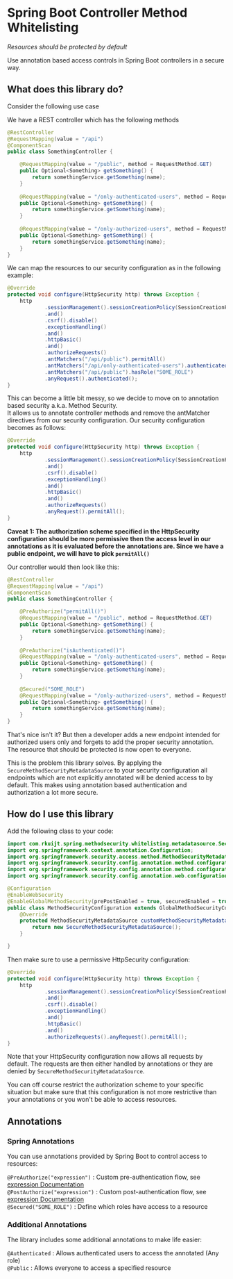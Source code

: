 # Spring Boot Controller Method Whitelisting
_Resources should be protected by default_

Use annotation based access controls in Spring Boot controllers in a secure way.

## What does this library do?
Consider the following use case

We have a REST controller which has the following methods
```java
@RestController
@RequestMapping(value = "/api")
@ComponentScan
public class SomethingController {

    @RequestMapping(value = "/public", method = RequestMethod.GET)
    public Optional<Something> getSomething() {
        return somethingService.getSomething(name);
    }
    
    @RequestMapping(value = "/only-authenticated-users", method = RequestMethod.GET)
    public Optional<Something> getSomething() {
        return somethingService.getSomething(name);
    }
    
    @RequestMapping(value = "/only-authorized-users", method = RequestMethod.GET)
    public Optional<Something> getSomething() {
        return somethingService.getSomething(name);
    }
}
```
We can map the resources to our security configuration as in the following example:

```java
@Override
protected void configure(HttpSecurity http) throws Exception {
    http
            .sessionManagement().sessionCreationPolicy(SessionCreationPolicy.STATELESS)
            .and()
            .csrf().disable()
            .exceptionHandling()
            .and()
            .httpBasic()
            .and()
            .authorizeRequests()
            .antMatchers("/api/public").permitAll()
            .antMatchers("/api/only-authenticated-users").authenticated()
            .antMatchers("/api/public").hasRole("SOME_ROLE")
            .anyRequest().authenticated();
}
```
This can become a little bit messy, so we decide to move on to annotation based security a.k.a. Method Security.  
It allows us to annotate controller methods and remove the antMatcher directives from our security configuration.
Our security configuration becomes as follows:
```java
@Override
protected void configure(HttpSecurity http) throws Exception {
    http
            .sessionManagement().sessionCreationPolicy(SessionCreationPolicy.STATELESS)
            .and()
            .csrf().disable()
            .exceptionHandling()
            .and()
            .httpBasic()
            .and()
            .authorizeRequests()
            .anyRequest().permitAll();
}
```

**Caveat 1: The authorization scheme specified in the HttpSecurity configuration should be more permissive then the access level in our annotations as it is evaluated before the
 annotations are. Since we have a public endpoint, we will have to pick `permitAll()`**

Our controller would then look like this:
```java
@RestController
@RequestMapping(value = "/api")
@ComponentScan
public class SomethingController {

    @PreAuthorize("permitAll()")
    @RequestMapping(value = "/public", method = RequestMethod.GET)
    public Optional<Something> getSomething() {
        return somethingService.getSomething(name);
    }
    
    @PreAuthorize("isAuthenticated()")
    @RequestMapping(value = "/only-authenticated-users", method = RequestMethod.GET)
    public Optional<Something> getSomething() {
        return somethingService.getSomething(name);
    }
    
    @Secured("SOME_ROLE")
    @RequestMapping(value = "/only-authorized-users", method = RequestMethod.GET)
    public Optional<Something> getSomething() {
        return somethingService.getSomething(name);
    }
}
```
That's nice isn't it? But then a developer adds a new endpoint intended for authorized users only and forgets to add the proper security annotation.
The resource that should be protected is now open to everyone.

This is the problem this library solves. By applying the `SecureMethodSecurityMetadataSource` to your security configuration all endpoints which are not explicitly annotated will be
 denied access to by default. This makes using annotation based authentication and authorization a lot more secure.
 
## How do I use this library
Add the following class to your code:
```java
import com.rkuijt.spring.methodsecurity.whitelisting.metadatasource.SecureMethodSecurityMetadataSource;
import org.springframework.context.annotation.Configuration;
import org.springframework.security.access.method.MethodSecurityMetadataSource;
import org.springframework.security.config.annotation.method.configuration.EnableGlobalMethodSecurity;
import org.springframework.security.config.annotation.method.configuration.GlobalMethodSecurityConfiguration;
import org.springframework.security.config.annotation.web.configuration.EnableWebSecurity;

@Configuration
@EnableWebSecurity
@EnableGlobalMethodSecurity(prePostEnabled = true, securedEnabled = true, jsr250Enabled = true)
public class MethodSecurityConfiguration extends GlobalMethodSecurityConfiguration {
    @Override
    protected MethodSecurityMetadataSource customMethodSecurityMetadataSource() {
        return new SecureMethodSecurityMetadataSource();
    }

}
```
Then make sure to use a permissive HttpSecurity configuration:
```java
@Override
protected void configure(HttpSecurity http) throws Exception {
    http
            .sessionManagement().sessionCreationPolicy(SessionCreationPolicy.STATELESS)
            .and()
            .csrf().disable()
            .exceptionHandling()
            .and()
            .httpBasic()
            .and()
            .authorizeRequests().anyRequest().permitAll();
}
```
Note that your HttpSecurity configuration now allows all requests by default. The requests are then either handled by annotations or they are denied by `SecureMethodSecurityMetadataSource`.

You can off course restrict the authorization scheme to your specific situation but make sure that this configuration is not more restrictive than your annotations or you won't be able to
 access resources.

## Annotations

### Spring Annotations
You can use annotations provided by Spring Boot to control access to resources:

`@PreAuthorize("expression")` : Custom pre-authentication flow, see [expression Documentation](https://docs.spring.io/spring-security/site/docs/3.0.x/reference/el-access.html)  
`@PostAuthorize("expression")` : Custom post-authentication flow, see [expression Documentation](https://docs.spring.io/spring-security/site/docs/3.0.x/reference/el-access.html)  
`@Secured("SOME_ROLE")` : Define which roles have access to a resource

### Additional Annotations
The library includes some additional annotations to make life easier:

`@Authenticated` : Allows authenticated users to access the annotated (Any role)  
`@Public` : Allows everyone to access a specified resource


